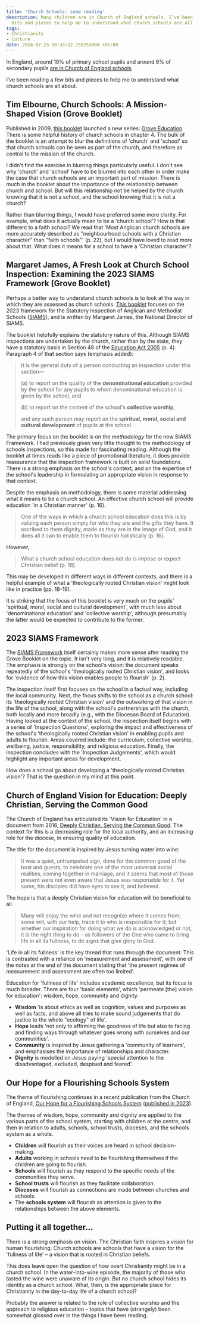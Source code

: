 ```yaml
---
title: 'Church Schools: some reading'
description: Many children are in Church of England schools. I’ve been reading a few
  bits and pieces to help me to understand what church schools are all about.
tags:
- Christianity
- Culture
date: 2024-07-23 10:33:12.150253000 +01:00
---
```

In England, around 19% of primary school pupils and around 6% of secondary pupils [are in Church of England schools](https://www.churchofengland.org/about/education-and-schools/education-publications/deeply-christian-serving-common-good-2016).

I’ve been reading a few bits and pieces to help me to understand what church schools are all about.

## Tim Elbourne, Church Schools: A Mission-Shaped Vision (Grove Booklet)

Published in 2009, [this booklet](https://grovebooks.co.uk/product/ed-1-church-schools-a-mission-shaped-vision-2009/) launched a new series: [Grove Education](https://grovebooks.co.uk/series/education/). There is some helpful history of church schools in chapter 4. The bulk of the booklet is an attempt to blur the definitions of 'church' and 'school' so that church schools can be seen as part of the church, and therefore as central to the mission of the church.

I didn't find the exercise in blurring things particularly useful. I don't see why 'church' and 'school' have to be blurred into each other in order make the case that church schools are an important part of mission. There is much in the booklet about the importance of the relationship between church and school. But will this relationship not be helped by the church knowing that it is not a school, and the school knowing that it is not a church?

Rather than blurring things, I would have preferred some more clarity. For example, what does it actually mean to be a 'church school'? How is that different to a faith school? We read that 'Most Anglican church schools are more accurately described as "neighbourhood schools with a Christian character" than "faith schools"' (p. 22), but I would have loved to read more about that. What does it means for a school to have a 'Christian character'?

## Margaret James, A Fresh Look at Church School Inspection: Examining the 2023 SIAMS Framework (Grove Booklet)

Perhaps a better way to understand church schools is to look at the way in which they are assessed as church schools. [This booklet](https://grovebooks.co.uk/product/ed-55-a-fresh-look-at-church-school-inspection-examining-the-2023-siams-framework/) focuses on the 2023 framework for the Statutory Inspection of Anglican and Methodist Schools ([SIAMS](https://www.churchofengland.org/about/education-and-schools/church-schools-and-academies/siams-inspections)), and is written by Margaret James, the National Director of SIAMS.

The booklet helpfully explains the statutory nature of this. Although SIAMS inspections are undertaken by the church, rather than by the state, they have a statutory basis in Section 48 of the [Education Act 2005](https://www.legislation.gov.uk/ukpga/2005/18/part/1/chapter/6/crossheading/inspection-of-religious-education?timeline=false) (p. 4). Paragraph 4 of that section says (emphasis added):

> It is the general duty of a person conducting an inspection under this section—
>
> (a) to report on the quality of the **denominational education** provided by the school for any pupils to whom denominational education is given by the school, and
>
> (b) to report on the content of the school's **collective worship**,
>
> and any such person may report on the **spiritual, moral, social and cultural development** of pupils at the school. 

The primary focus on the booklet is on the _methodology_ for the new SIAMS Framework. I had previously given very little thought to the methodology of schools inspections, so this made for fascinating reading. Although the booklet at times reads like a piece of promotional literature, it does provide reassurance that the inspection framework is built on solid foundations. There is a strong emphasis on the school's context, and on the expertise of the school's leadership in formulating an appropriate vision in response to that context.

Despite the emphasis on methodology, there is some material addressing what it means to be a church school. An effective church school will provide education 'in a Christian manner' (p. 16).

> One of the ways in which a church school education does this is by valuing each person simply for who they are and the gifts they have. It ascribed to them dignity, made as they are in the image of God, and it does all it can to enable them to flourish holistically (p. 16).

However,

> What a church school education does _not_ do is impose or expect Christian belief (p. 18).

This may be developed in different ways in different contexts, and there is a helpful example of what a 'theologically rooted Christian vision' might look like in practice (pp. 18-19).

It is striking that the focus of this booklet is very much on the pupils' 'spiritual, moral, social and cultural development', with much less about 'denominational education' and 'collective worship', although presumably the latter would be expected to contribute to the former.

## 2023 SIAMS Framework

The [SIAMS Framework](https://www.churchofengland.org/sites/default/files/2023-08/2023-siams-framework.pdf) itself certainly makes more sense after reading the Grove Booklet on the topic. It isn't very long, and it is relatively readable. The emphasis is strongly on the school's vision: the document speaks repeatedly of the school's 'theologically rooted Christian vision', and looks for 'evidence of how this vision enables people to flourish' (p. 2).

The inspection itself first focuses on the school in a factual way, including the local community. Next, the focus shifts to the school as a church school: its 'theologically rooted Christian vision' and the outworking of that vision in the life of the school, along with the school's partnerships with the church, both locally and more broadly (e.g., with the Diocesan Board of Education). Having looked at the context of the school, the inspection itself begins with a series of 'Inspection Questions', exploring the impact and effectiveness of the school's 'theologically rooted Christian vision' in enabling pupils and adults to flourish. Areas covered include: the curriculum, collective worship, wellbeing, justice, responsibility, and religious education. Finally, the inspection concludes with the 'Inspection Judgements', which would highlight any important areas for development.

How does a school go about developing a 'theologically rooted Christian vision'? That is the question in my mind at this point.

## Church of England Vision for Education: Deeply Christian, Serving the Common Good

The Church of England has articulated its 'Vision for Education' in a document from 2016, [Deeply Christian, Serving the Common Good](https://www.churchofengland.org/about/education-and-schools/education-publications/deeply-christian-serving-common-good-2016). The context for this is a decreasing role for the local authority, and an increasing role for the diocese, in ensuring quality of education.

The title for the document is inspired by Jesus turning water into wine:

> It was a quiet, untrumpeted sign, done for the common good of the host and guests, to celebrate one of the most universal social realities, coming together in marriage; and it seems that most of those present were not even aware that Jesus was responsible for it. Yet some, his disciples did have eyes to see it, and believed.

The hope is that a deeply Christian vision for education will be beneficial to all.

> Many will enjoy the wine and not recognize where it comes from; some will, with our help, trace it to who is responsible for it; but whether our inspiration for doing what we do is acknowledged or not, it is the right thing to do &ndash; as followers of the One who came to bring life in all its fullness, to do signs that give glory to God.

'Life in all its fullness' is the key thread that runs through the document. This is contrasted with a reliance on 'measurement and assessment', with one of the notes at the end of the document stating that 'the present regimes of measurement and assessment are often too limited'.

Education for 'fullness of life' includes academic excellence, but its focus is much broader. There are four 'basic elements', which 'permeate [the] vision for education': wisdom, hope, community and dignity.

* **Wisdom** 'is about ethics as well as cognition, values and purposes as well as facts, and above all tries to make sound judgements that do justice to the whole "ecology" of life'.
* **Hope** leads 'not only to affirming the goodness of life but also to facing and finding ways through whatever goes wrong with ourselves and our communities'.
* **Community** is inspired by Jesus gathering a 'community of learners', and emphasises the importance of relationships and character.
* **Dignity** is modelled on Jesus paying 'special attention to the disadvantaged, excluded, despised and feared'.

## Our Hope for a Flourishing Schools System

The theme of flourishing continues in a recent publication from the Church of England, [Our Hope for a Flourishing Schools System](https://www.cefel.org.uk/flourishingsystem/) ([published in 2023](https://www.churchofengland.org/media/press-releases/church-england-sets-out-hopes-flourishing-schools-system)).

The themes of wisdom, hope, community and dignity are applied to the various parts of the school system, starting with children at the centre, and then in relation to adults, schools, school trusts, dioceses, and the schools system as a whole.

* **Children** will flourish as their voices are heard in school decision-making.
* **Adults** working in schools need to be flourishing themselves if the children are going to flourish.
* **Schools** will flourish as they respond to the specific needs of the communities they serve.
* **School trusts** will flourish as they facilitate collaboration.
* **Dioceses** will flourish as connections are made between churches and schools.
* The **schools system** will flourish as attention is given to the relationships between the above elements.

## Putting it all together…

There is a strong emphasis on vision. The Christian faith inspires a vision for human flourishing. Church schools are schools that have a vision for the 'fullness of life' &ndash; a vision that is rooted in Christian beliefs.

This does leave open the question of how overt Christianity might be in a church school. In the water-into-wine episode, the majority of those who tasted the wine were unaware of its origin. But no church school hides its identity as a church school. What, then, is the appropriate place for Christianity in the day-to-day life of a church school?

Probably the answer is related to the role of collective worship and the approach to religious education &ndash; topics that have (strangely) been somewhat glossed over in the things I have been reading.
